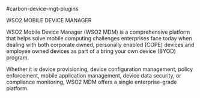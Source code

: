 #carbon-device-mgt-plugins

WSO2 MOBILE DEVICE MANAGER

WSO2 Mobile Device Manager (WSO2 MDM) is a comprehensive platform that helps solve mobile computing challenges enterprises face today when dealing with both corporate owned, personally enabled (COPE) devices and employee owned devices as part of a bring your own device (BYOD) program.

Whether it is device provisioning, device configuration management, policy enforcement, mobile application management, device data security, or compliance monitoring, WSO2 MDM offers a single enterprise-grade platform.
